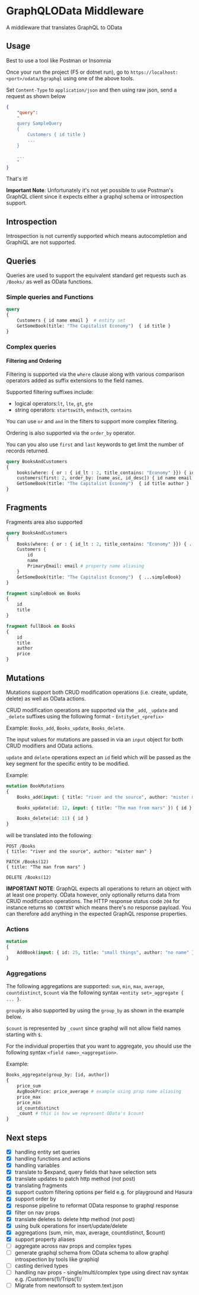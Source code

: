 # GraphQLOData Middleware

A middleware that translates GraphQL to OData

## Usage

Best to use a tool like Postman or Insomnia

Once your run the project (F5 or dotnet run), go to `https://localhost:<port>/odata/$graphql` using one of the above tools.

Set `Content-Type` to `application/json` and then using raw json, send a request as shown below

```json
{
    "query": 
    "
    query SampleQuery
    {
        Customers { id title }
        ...
    }

    ...
    "
}
```

That's it!

**Important Note**: Unfortunately it's not yet possible to use Postman's GraphQL client since it expects either a graphql schema or introspection support.

## Introspection

Introspection is not currently supported which means autocompletion and GraphiQL are not supported.

## Queries

Queries are used to support the equivalent standard get requests such as `/Books/` as well as OData functions.

### Simple queries and Functions

```graphql
query
{ 
    Customers { id name email }  # entity set
    GetSomeBook(title: "The Capitalist Economy")  { id title }
}
```

### Complex queries

#### Filtering and Ordering

Filtering is supported via the `where` clause along with various comparison operators added as suffix extensions to the field names.

Supported filtering suffixes include:

- logical operators:`lt`, `lte`, `gt`, `gte`
- string operators: `startswith`, `endswith`, `contains`

You can use `or` and `and` in the filters to support more complex filtering.

Ordering is also supported via the `order_by` operator.

You can you also use `first` and `last` keywords to get limit the number of records returned.

```graphql
query BooksAndCustomers
{ 
    books(where: { or : { id_lt : 2, title_contains: "Economy" }}) { id title author }
    customers(first: 2, order_by: [name_asc, id_desc]) { id name email }
    GetSomeBook(title: "The Capitalist Economy")  { id title author }
}

```

## Fragments

Fragments area also supported

```graphql
query BooksAndCustomers
{ 
    Books(where: { or : { id_lt : 2, title_contains: "Economy" }}) { ...fullBook }
    Customers { 
        id
        name
        PrimaryEmail: email # property name aliasing
    }
    GetSomeBook(title: "The Capitalist Economy")  { ...simpleBook}
}

fragment simpleBook on Books
{
    id
    title
}

fragment fullBook on Books
{
    id
    title
    author
    price
}
```

## Mutations

Mutations support both CRUD modification operations (i.e. create, update, delete) as well as OData actions.

CRUD modification operations are supported via the `_add`, `_update` and `_delete` suffixes using the following format - `EntitySet_<prefix>`

Example: `Books_add`, `Books_update`, `Books_delete`.

The input values for mutations are passed in via an `input` object for both CRUD modifiers and OData actions.

`update` and `delete` operations expect an `id` field which will be passed as the key segment for the specific entity to be modified.

Example:

```graphql
mutation BookMutations
{
    Books_add(input: { title: "river and the source", author: "mister man" }) { id }

    Books_update(id: 12, input: { title: "The man from mars" }) { id }

    Books_delete(id: 11) { id }
}
```

will be translated into the following:

```http
POST /Books
{ title: "river and the source", author: "mister man" }

PATCH /Books(12)
{ title: "The man from mars" }

DELETE /Books(12)
```

**IMPORTANT NOTE**: GraphQL expects all operations to return an object with at least one property. OData however, only optionally returns data from CRUD modification operations. The HTTP response status code `204` for instance returns `NO CONTENT` which means there's no response payload. You can therefore add anything in the expected GraphQL response properties.

### Actions

```graphql
mutation
{
    AddBook(input: { id: 25, title: "small things", author: "no name" }) { ...fullBook }
}
```

### Aggregations

The following aggregations are supported: `sum`, `min`, `max`, `average`, `countdistinct`, `$count` via the following syntax
`<entity set>_aggregate { ... }`.

`groupby` is also supported by using the `group_by` as shown in the example below.

`$count` is represented by `_count` since graphql will not allow field names starting with `$`.

For the individual properties that you want to aggregate, you should use the following syntax `<field name>_<aggregation>`.

Example:

```graphql
Books_aggregate(group_by: [id, author])
{
    price_sum
    AvgBookPrice: price_average # example using prop name aliasing
    price_max
    price_min
    id_countdistinct
    _count # this is how we represent OData's $count
}
```

## Next steps

- [x] handling entity set queries
- [x] handling functions and actions
- [x] handling variables
- [x] translate to $expand, query fields that have selection sets
- [x] translate updates to patch http method (not post)
- [x] translating fragments
- [x] support custom filtering options per field e.g. for playground and Hasura
- [x] support order by
- [x] response pipeline to reformat OData response to graphql response
- [x] filter on nav props
- [x] translate deletes to delete http method (not post)
- [x] using bulk operations for insert/update/delete
- [x] aggregations (sum, min, max, average, countdistinct, $count)
- [x] support property aliases
- [ ] aggregate across nav props and complex types
- [ ] generate graphql schema from OData schema to allow graphql introspection by tools like graphiql
- [ ] casting derived types
- [ ] handling nav props - single/multi/complex type using direct nav syntax e.g. /Customers(1)/Trips(1)/
- [ ] Migrate from newtonsoft to system.text.json
